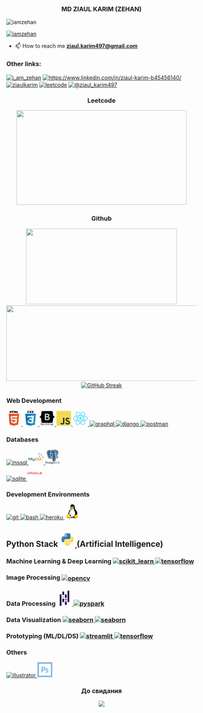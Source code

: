 <h3 align="center">MD ZIAUL KARIM (ZEHAN)</h3>

<p align="left"> <img src="https://komarev.com/ghpvc/?username=iamzehan&label=Profile%20views&color=FF5233&style=flat" alt="iamzehan" /> </p>

<p align="left"> <a href="https://github.com/ryo-ma/github-profile-trophy"><img src="https://github-profile-trophy.vercel.app/?username=iamzehan" alt="iamzehan" /></a> </p>

- 📫 How to reach me **ziaul.karim497@gmail.com**



<h3 align="left">Other links: </h3>
<p align="left">
<a href="https://twitter.com/i_am_zehan" target="_blank"><img align="center" src="https://raw.githubusercontent.com/rahuldkjain/github-profile-readme-generator/master/src/images/icons/Social/twitter.svg" alt="i_am_zehan" height="30" width="40" /></a>
<a href="https://www.linkedin.com/in/ziaul-karim-b45456140/" target="_blank"><img align="center" src="https://raw.githubusercontent.com/rahuldkjain/github-profile-readme-generator/master/src/images/icons/Social/linked-in-alt.svg" alt="https://www.linkedin.com/in/ziaul-karim-b45456140/" height="30" width="40" /></a>
<a href="https://kaggle.com/ziaulkarim" target="_blank"><img align="center" src="https://raw.githubusercontent.com/rahuldkjain/github-profile-readme-generator/master/src/images/icons/Social/kaggle.svg" alt="ziaulkarim" height="30" width="40"></a>
<a href="https://leetcode.com/ziaul497/" target="_blank"><img align="center" src="https://upload.wikimedia.org/wikipedia/commons/8/8e/LeetCode_Logo_1.png" alt="leetcode" height="40" width="40"></a>
<a href="https://www.hackerrank.com/ziaul_karim497?hr_r=1" target="_blank"><img align="center" src="https://raw.githubusercontent.com/rahuldkjain/github-profile-readme-generator/master/src/images/icons/Social/hackerrank.svg" alt="@ziaul_karim497" height="30" width="40" /></a>
</p>
<h3 align = "center">Leetcode</h3>
<p align="center"> <img height=250 width=450 src="https://leetcode.card.workers.dev/ziaul497?theme=auto&font=baloo&extension=null"></p>
<h3 align = "center">Github</h3>
<p align="center">
<a><img height="200" width="400" src="https://github-readme-stats.vercel.app/api/top-langs/?username=iamzehan&langs_count=9&layout=compact&theme=dark"/></a>
  <br>
<a><img height="200" width="600" src="https://github-readme-stats.vercel.app/api?username=iamzehan&count_private=true&show_icons=true&theme=dark"/></a>
<a href="https://git.io/streak-stats"><img src="https://github-readme-streak-stats.herokuapp.com?user=iamzehan&theme=dark&count_private=true" alt="GitHub Streak" /></a>
</p>

<h3 align="left">Web Development</h3>
<p align="left"> 
  <a href="https://www.w3schools.com/html5/" target="_blank" rel="noreferrer"> <img src="https://raw.githubusercontent.com/devicons/devicon/master/icons/html5/html5-original-wordmark.svg" alt="html5" width="40" height="40"/> </a>
  <a href="https://www.w3schools.com/css/" target="_blank" rel="noreferrer"> <img src="https://raw.githubusercontent.com/devicons/devicon/master/icons/css3/css3-original-wordmark.svg" alt="css3" width="40" height="40"/> </a>
  <a href="https://getbootstrap.com" target="_blank" rel="noreferrer"> <img src="https://raw.githubusercontent.com/devicons/devicon/master/icons/bootstrap/bootstrap-plain-wordmark.svg" alt="bootstrap" width="40" height="40"/> </a>
  <a href="https://developer.mozilla.org/en-US/docs/Web/JavaScript" target="_blank" rel="noreferrer"> <img src="https://raw.githubusercontent.com/devicons/devicon/master/icons/javascript/javascript-original.svg" alt="javascript" width="40" height="40"/> </a> 
  <a href = "https://www.react.dev/" target = "_blank" rel="noreferrer" ><img src = "https://raw.githubusercontent.com/devicons/devicon/master/icons/react/react-original.svg" height="40" width="40"/> </a> 
  <a href="https://graphql.org" target="_blank" rel="noreferrer"> <img src="https://www.vectorlogo.zone/logos/graphql/graphql-icon.svg" alt="graphql" width="40" height="40"/> </a>
  <a href="https://www.djangoproject.com/" target="_blank" rel="noreferrer"> <img src="https://cdn.worldvectorlogo.com/logos/django.svg" alt="django" width="40" height="40"/> </a> 
  <a href="https://postman.com" target="_blank" rel="noreferrer"> <img src="https://www.vectorlogo.zone/logos/getpostman/getpostman-icon.svg" alt="postman" width="40" height="40"/> </a> 

  ### Databases
  <a href="https://www.microsoft.com/en-us/sql-server" target="_blank" rel="noreferrer"> <img src="https://www.svgrepo.com/show/303229/microsoft-sql-server-logo.svg" alt="mssql" width="40" height="40"/> </a> 
  <a href="https://www.mysql.com/" target="_blank" rel="noreferrer"> <img src="https://raw.githubusercontent.com/devicons/devicon/master/icons/mysql/mysql-original-wordmark.svg" alt="mysql" width="40" height="40"/> </a>
  <a href="https://www.postgresql.org" target="_blank" rel="noreferrer"> <img src="https://raw.githubusercontent.com/devicons/devicon/master/icons/postgresql/postgresql-original-wordmark.svg" alt="postgresql" width="40" height="40"/> </a>  
  <a href="https://www.sqlite.org/" target="_blank" rel="noreferrer"> <img src="https://www.vectorlogo.zone/logos/sqlite/sqlite-icon.svg" alt="sqlite" width="40" height="40"/> </a>
  <a href="https://www.oracle.com/" target="_blank" rel="noreferrer"> <img src="https://raw.githubusercontent.com/devicons/devicon/master/icons/oracle/oracle-original.svg" alt="oracle" width="auto" height="40"/> </a>
  
  ### Development Environments
  <a href="https://git-scm.com/" target="_blank" rel="noreferrer"> <img src="https://www.vectorlogo.zone/logos/git-scm/git-scm-icon.svg" alt="git" width="40" height="40"/> </a> 
  <a href="https://www.gnu.org/software/bash/" target="_blank" rel="noreferrer"> <img src="https://www.vectorlogo.zone/logos/gnu_bash/gnu_bash-icon.svg" alt="bash" width="40" height="40"/> </a> 
  <a href="https://heroku.com" target="_blank" rel="noreferrer"> <img src="https://www.vectorlogo.zone/logos/heroku/heroku-icon.svg" alt="heroku" width="40" height="40"/> </a> 
  <a href="https://www.linux.org/" target="_blank" rel="noreferrer"> <img src="https://raw.githubusercontent.com/devicons/devicon/master/icons/linux/linux-original.svg" alt="linux" width="40" height="40"/> </a>
  
  ## Python Stack <a href="https://www.python.org" target="_blank" rel="noreferrer"> <img src="https://raw.githubusercontent.com/devicons/devicon/master/icons/python/python-original.svg" alt="python" width="40" height="40"/> </a> (Artificial Intelligence)
  
  ### Machine Learning & Deep Learning <a href="https://scikit-learn.org/" target="_blank" rel="noreferrer"> <img src="https://upload.wikimedia.org/wikipedia/commons/0/05/Scikit_learn_logo_small.svg" alt="scikit_learn" width="40" height="40"/> </a><a href="https://www.tensorflow.org" target="_blank" rel="noreferrer"> <img src="https://www.vectorlogo.zone/logos/tensorflow/tensorflow-icon.svg" alt="tensorflow" width="40" height="40"/> </a>
  ### Image Processing <a href="https://opencv.org/" target="_blank" rel="noreferrer" style="vertical-align:middle"> <img src="https://www.vectorlogo.zone/logos/opencv/opencv-icon.svg" alt="opencv" width="40" height="40" style="vertical-align:middle"/> </a>
  ### Data Processing <a href="https://pandas.pydata.org/" target="_blank" rel="noreferrer"> <img src="https://raw.githubusercontent.com/devicons/devicon/2ae2a900d2f041da66e950e4d48052658d850630/icons/pandas/pandas-original.svg" alt="pandas" width="40" height="40"/> </a> <a href="https://spark.apache.org/docs/latest/api/python/reference/index.html" target="_blank" rel="noreferrer"> <img src="https://miro.medium.com/v2/resize:fit:376/1*v62Z_-KtrO3m8wr_HmW4nQ.png" alt="pyspark" width="auto" height="40"/> </a> 
  ### Data Visualization <a href="https://seaborn.pydata.org/" target="_blank" rel="noreferrer"> <img src="https://seaborn.pydata.org/_images/logo-mark-lightbg.svg" alt="seaborn" width="40" height="40"/> </a> <a href="https://matplotlib.org/stable/" target="_blank" rel="noreferrer"> <img src="https://upload.wikimedia.org/wikipedia/commons/thumb/0/01/Created_with_Matplotlib-logo.svg/2048px-Created_with_Matplotlib-logo.svg.png" alt="seaborn" width="40" height="40"/> </a>
  ### Prototyping (ML/DL/DS) <a href="https>//www.streamlit.io" target="_blank" rel="noreferrer"> <img src="https://seeklogo.com/images/S/streamlit-logo-1A3B208AE4-seeklogo.com.png" alt="streamlit" width="40" height="20"/> </a> <a href="https://www.gradio.app/" target="_blank" rel="noreferrer"> <img src="https://avatars.githubusercontent.com/u/51063788?s=200&v=4" alt="tensorflow" width="40" height="40"/> </a>
  
  ### Others
  <a href="https://www.adobe.com/in/products/illustrator.html" target="_blank" rel="noreferrer"> <img src="https://www.vectorlogo.zone/logos/adobe_illustrator/adobe_illustrator-icon.svg" alt="illustrator" width="40" height="40"/> </a> 
  <a href="https://www.photoshop.com/en" target="_blank" rel="noreferrer"> <img src="https://raw.githubusercontent.com/devicons/devicon/master/icons/photoshop/photoshop-line.svg" alt="photoshop" width="40" height="40"/> </a>
  

<!-- <p> If you made it till here, let me tell you something ___ <br> <i>"I once told someone that I wanted to win, no matter what the cost, and Boy, was I wrong to underestimate the cost! Wanting to win is probably a good thing, but you also have to understand that nothing is promised in this life. What you have is now, and only now is promised. If your 'now' doesn't excite you, no amount of winning will ever satisfy you. So, please stop wondering about the future too much. You'll be more than just fine. Keep working, keep growing, keep smiling, and keep getting up every time you get knocked down. Fall, but fall forward, and please 🙏 please 🙏 please 🙏 be kind because very few of us get the chance to change the world, but true kindness can change lives. I think that is more important."</i> </p>

<span style="color:green;font-weight:700;font-size:20px">
   - Zehan
</span> -->

<h3 align="center">До свидания</h3>
<p align="center"><img src="https://github.com/iamzehan/iamzehan/assets/43857150/987604cb-aede-4490-98b0-267410bf6145.gif"></p>
